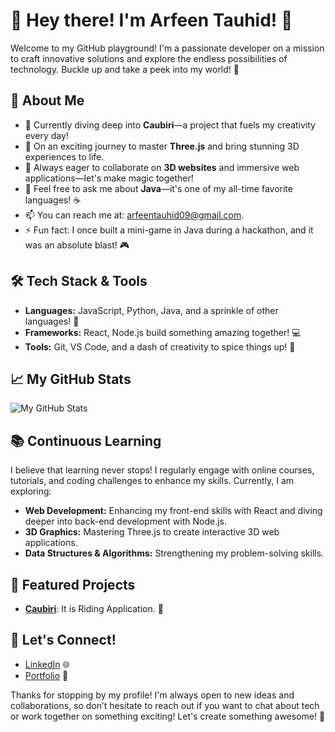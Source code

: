 # 🎉 Hey there! I'm Arfeen Tauhid! 👋

Welcome to my GitHub playground! I'm a passionate developer on a mission to craft innovative solutions and explore the endless possibilities of technology. Buckle up and take a peek into my world! 🚀

## 🌈 About Me
- 🔭 Currently diving deep into **Caubiri**—a project that fuels my creativity every day!
- 🌱 On an exciting journey to master **Three.js** and bring stunning 3D experiences to life.
- 👯 Always eager to collaborate on **3D websites** and immersive web applications—let's make magic together!
- 💬 Feel free to ask me about **Java**—it's one of my all-time favorite languages! ☕
- 📫 You can reach me at: [arfeentauhid09@gmail.com](mailto:arfeentauhid09@gmail.com).
- ⚡ Fun fact: I once built a mini-game in Java during a hackathon, and it was an absolute blast! 🎮

## 🛠️ Tech Stack & Tools
- **Languages:** JavaScript, Python, Java, and a sprinkle of other languages! 🌟
- **Frameworks:** React, Node.js build something amazing together! 💻
- **Tools:** Git, VS Code, and a dash of creativity to spice things up! 🎨

## 📈 My GitHub Stats
![My GitHub Stats](https://github-readme-stats.vercel.app/api?username=Arfeen-Tauhid&show_icons=true&theme=radical)

## 📚 Continuous Learning
I believe that learning never stops! I regularly engage with online courses, tutorials, and coding challenges to enhance my skills. Currently, I am exploring:
- **Web Development:** Enhancing my front-end skills with React and diving deeper into back-end development with Node.js.
- **3D Graphics:** Mastering Three.js to create interactive 3D web applications.
- **Data Structures & Algorithms:** Strengthening my problem-solving skills.

## 🌟 Featured Projects
- [**Caubiri**](link-to-caubiri): It is Riding Application. 🌟

## 🤝 Let's Connect!
- [LinkedIn](https://www.linkedin.com/in/arfeen-tauhid) 🌐
- [Portfolio](https://portfolio-six-ecru-37.vercel.app) 💼

Thanks for stopping by my profile! I'm always open to new ideas and collaborations, so don’t hesitate to reach out if you want to chat about tech or work together on something exciting! Let's create something awesome! 🎊


